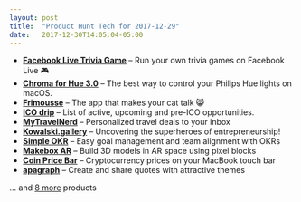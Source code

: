```yaml
---
layout: post
title:  "Product Hunt Tech for 2017-12-29"
date:   2017-12-30T14:05:04-05:00
---
```


* **[Facebook Live Trivia Game](https://www.producthunt.com/posts/facebook-live-trivia-game?utm_campaign=producthunt-api&utm_medium=api&utm_source=Application%3A+Daily+Digest+RSS+%28ID%3A+3202%29)** – Run your own trivia games on Facebook Live 🎮
* **[Chroma for Hue 3.0](https://www.producthunt.com/posts/chroma-for-hue-3-0?utm_campaign=producthunt-api&utm_medium=api&utm_source=Application%3A+Daily+Digest+RSS+%28ID%3A+3202%29)** – The best way to control your Philips Hue lights on macOS.
* **[Frimousse](https://www.producthunt.com/posts/frimousse?utm_campaign=producthunt-api&utm_medium=api&utm_source=Application%3A+Daily+Digest+RSS+%28ID%3A+3202%29)** – The app that makes your cat talk 😸
* **[ICO drip](https://www.producthunt.com/posts/ico-drip?utm_campaign=producthunt-api&utm_medium=api&utm_source=Application%3A+Daily+Digest+RSS+%28ID%3A+3202%29)** – List of active, upcoming and pre-ICO opportunities.
* **[MyTravelNerd](https://www.producthunt.com/posts/mytravelnerd?utm_campaign=producthunt-api&utm_medium=api&utm_source=Application%3A+Daily+Digest+RSS+%28ID%3A+3202%29)** – Personalized travel deals to your inbox
* **[Kowalski.gallery](https://www.producthunt.com/posts/kowalski-gallery?utm_campaign=producthunt-api&utm_medium=api&utm_source=Application%3A+Daily+Digest+RSS+%28ID%3A+3202%29)** – Uncovering the superheroes of entrepreneurship!
* **[Simple OKR](https://www.producthunt.com/posts/simple-okr?utm_campaign=producthunt-api&utm_medium=api&utm_source=Application%3A+Daily+Digest+RSS+%28ID%3A+3202%29)** – Easy goal management and team alignment with OKRs
* **[Makebox AR](https://www.producthunt.com/posts/makebox-ar?utm_campaign=producthunt-api&utm_medium=api&utm_source=Application%3A+Daily+Digest+RSS+%28ID%3A+3202%29)** – Build 3D models in AR space using pixel blocks
* **[Coin Price Bar](https://www.producthunt.com/posts/coin-price-bar?utm_campaign=producthunt-api&utm_medium=api&utm_source=Application%3A+Daily+Digest+RSS+%28ID%3A+3202%29)** – Cryptocurrency prices on your MacBook touch bar
* **[apagraph](https://www.producthunt.com/posts/apagraph?utm_campaign=producthunt-api&utm_medium=api&utm_source=Application%3A+Daily+Digest+RSS+%28ID%3A+3202%29)** – Create and share quotes with attractive themes

… and [8 more](https://www.producthunt.com/tech) products
